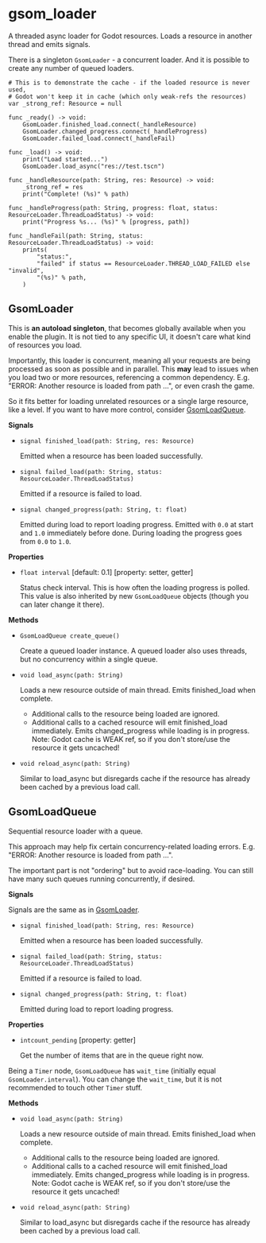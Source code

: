 # gsom_loader

A threaded async loader for Godot resources.
Loads a resource in another thread and emits signals.

There is a singleton `GsomLoader` - a concurrent loader.
And it is possible to create any number of queued loaders.

```gdscript
# This is to demonstrate the cache - if the loaded resource is never used,
# Godot won't keep it in cache (which only weak-refs the resources)
var _strong_ref: Resource = null

func _ready() -> void:
	GsomLoader.finished_load.connect(_handleResource)
	GsomLoader.changed_progress.connect(_handleProgress)
	GsomLoader.failed_load.connect(_handleFail)

func _load() -> void:
	print("Load started...")
	GsomLoader.load_async("res://test.tscn")

func _handleResource(path: String, res: Resource) -> void:
	_strong_ref = res
	print("Complete! (%s)" % path)

func _handleProgress(path: String, progress: float, status: ResourceLoader.ThreadLoadStatus) -> void:
	print("Progress %s... (%s)" % [progress, path])

func _handleFail(path: String, status: ResourceLoader.ThreadLoadStatus) -> void:
    prints(
        "status:",
        "failed" if status == ResourceLoader.THREAD_LOAD_FAILED else "invalid",
        "(%s)" % path,
    )
```

## GsomLoader

This is **an autoload singleton**, that becomes globally available when you enable the plugin.
It is not tied to any specific UI, it doesn't care what kind of resources you load.

Importantly, this loader is concurrent, meaning all your requests are being processed
as soon as possible and in parallel. This **may** lead to issues when you load two
or more resources, referencing a common dependency.
E.g. "ERROR: Another resource is loaded from path ...", or even crash the game.

So it fits better for loading unrelated resources or a single large resource, like a level.
If you want to have more control, consider [GsomLoadQueue](#gsomloadqueue).


**Signals**

- `signal finished_load(path: String, res: Resource)`
    
    Emitted when a resource has been loaded successfully.

- `signal failed_load(path: String, status: ResourceLoader.ThreadLoadStatus)`
    
    Emitted if a resource is failed to load.

- `signal changed_progress(path: String, t: float)`
    
    Emitted during load to report loading progress.
    Emitted with `0.0` at start and `1.0` immediately before done.
    During loading the progress goes from `0.0` to `1.0`.



**Properties**

* `float interval` [default: 0.1] [property: setter, getter]
    
    Status check interval. This is how often the loading progress is polled.
    This value is also inherited by new `GsomLoadQueue` objects
    (though you can later change it there).


**Methods**

* `GsomLoadQueue create_queue()`
    
    Create a queued loader instance. A queued loader also uses threads, but no concurrency within a single queue.


* `void load_async(path: String)`
    
    Loads a new resource outside of main thread. Emits finished_load when complete. 
    * Additional calls to the resource being loaded are ignored. 
    * Additional calls to a cached resource will emit finished_load immediately. 
    Emits changed_progress while loading is in progress. 
    Note: Godot cache is WEAK ref, so if you don't store/use the resource it gets uncached!


* `void reload_async(path: String)`
    
    Similar to load_async but disregards cache if the resource has already been cached by a previous load call.


## GsomLoadQueue

Sequential resource loader with a queue.

This approach may help fix certain concurrency-related loading errors. E.g. "ERROR: Another resource is loaded from path ...".

The important part is not "ordering" but to avoid race-loading. You can still have many such queues running concurrently, if desired.


**Signals**

Signals are the same as in [GsomLoader](#gsomloader).

- `signal finished_load(path: String, res: Resource)`
    
    Emitted when a resource has been loaded successfully.

- `signal failed_load(path: String, status: ResourceLoader.ThreadLoadStatus)`
    
    Emitted if a resource is failed to load.

- `signal changed_progress(path: String, t: float)`
    
    Emitted during load to report loading progress.


**Properties**

* `intcount_pending` [property: getter]
    
    Get the number of items that are in the queue right now.

Being a `Timer` node, `GsomLoadQueue` has `wait_time` (initially equal `GsomLoader.interval`).
You can change the `wait_time`, but it is not recommended to touch other `Timer` stuff.


**Methods**

* `void load_async(path: String)`
    
    Loads a new resource outside of main thread. Emits finished_load when complete. 
    * Additional calls to the resource being loaded are ignored. 
    * Additional calls to a cached resource will emit finished_load immediately. 
    Emits changed_progress while loading is in progress. 
    Note: Godot cache is WEAK ref, so if you don't store/use the resource it gets uncached!


* `void reload_async(path: String)`
    
    Similar to load_async but disregards cache if the resource has already been cached by a previous load call.
